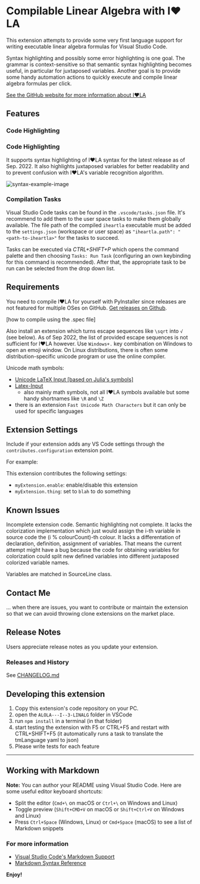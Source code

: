 # Compilable Linear Algebra with I❤️LA

This extension attempts to provide some very first language support for writing executable linear algebra formulas for Visual Studio Code.

Syntax highlighting and possibly some error highlighting is one goal. The grammar is context-sensitive so that semantic syntax highlighting becomes useful, in particular for juxtaposed variables.
Another goal is to provide some handy automation actions to quickly execute and compile linear algebra formulas per click.

[See the GitHub website for more information about I❤️LA](https://iheartla.github.io/)

## Features

### Code Highlighting

### Code Highlighting

It supports syntax highlighting of I❤️LA syntax for the latest release as of Sep. 2022. It also highlights juxtaposed variables for better readability and to prevent confusion with I❤️LA's variable recognition algorithm.

<!-- lost the image somehow, just take an example from the website with the extension -->
![syntax-example-image](images/alola-syntax-highlight.png)

### Compilation Tasks

Visual Studio Code tasks can be found in the `.vscode/tasks.json` file. It's recommend to add them to the user space tasks to make them globally available. The file path of the compiled `iheartla` executable must be added to the `settings.json` (workspace or user space) as `"iheartla.path": "<path-to-iheartla>"` for the tasks to succeed.

Tasks can be executed via *CTRL+SHIFT+P* which opens the command palette and then choosing `Tasks: Run Task` (configuring an own keybinding for this command is recommended). After that, the appropriate task to be run can be selected from the drop down list.

## Requirements

You need to compile I❤️LA for yourself with PyInstaller since releases are not featured for multiple OSes on GitHub. [Get releases on Github](https://github.com/iheartla/iheartla/releases).

[how to compile using the .spec file]

Also install an extension which turns escape sequences like `\sqrt` into `√` (see below). As of Sep 2022, the list of provided escape sequences is not sufficient for I❤️LA however. Use `Windows+.` key combination on Windows to open an emoji window. On Linux distributions, there is often some distribution-specific unicode program or use the online compiler.

Unicode math symbols:

- [Unicode LaTeX Input [based on Julia's symbols]](https://marketplace.visualstudio.com/items?itemName=gao-shuhua.vsc-unicode-latex)
- [Latex-Input](https://marketplace.visualstudio.com/items?itemName=yellpika.latex-inputv)
  - also mainly math symbols, not all I❤️LA symbols available but some handy shortnames like `\R` and `\Z`
- there is an extension `Fast Unicode Math Characters` but it can only be used for specific languages

## Extension Settings

Include if your extension adds any VS Code settings through the `contributes.configuration` extension point.

For example:

This extension contributes the following settings:

* `myExtension.enable`: enable/disable this extension
* `myExtension.thing`: set to `blah` to do something

## Known Issues

Incomplete extension code. Semantic highlighting not complete. It lacks the colorization implementation which just would assign the i-th variable in source code the (i % colourCount)-th colour. It lacks a differentation of declaration, definition, assignment of variables. That means the current attempt might have a bug because the code for obtaining variables for colorization could split new defined variables into different juxtaposed colorized variable names.

Variables are matched in SourceLine class.

## Contact Me

… when there are issues, you want to contribute or maintain the extension so that we can avoid throwing clone extensions on the market place.

## Release Notes

Users appreciate release notes as you update your extension.

### Releases and History

<!-- @import "./CHANGELOG.md" -->

See [CHANGELOG.md]()

## Developing this extension

1) Copy this extension's code repository on your PC.
2) open the `ALOLA---I--3-LINALG` folder in VSCode
3) run `npm install` in a terminal (in that folder)
4) start testing the extension with F5 or CTRL+F5 and restart with CTRL+SHIFT+F5
   (it automatically runs a task to translate the tmLanguage yaml to json)
5) Please write tests for each feature

---

## Working with Markdown

**Note:** You can author your README using Visual Studio Code.  Here are some useful editor keyboard shortcuts:

* Split the editor (`Cmd+\` on macOS or `Ctrl+\` on Windows and Linux)
* Toggle preview (`Shift+CMD+V` on macOS or `Shift+Ctrl+V` on Windows and Linux)
* Press `Ctrl+Space` (Windows, Linux) or `Cmd+Space` (macOS) to see a list of Markdown snippets

### For more information

* [Visual Studio Code's Markdown Support](http://code.visualstudio.com/docs/languages/markdown)
* [Markdown Syntax Reference](https://help.github.com/articles/markdown-basics/)

**Enjoy!**
